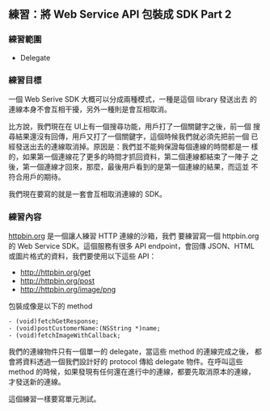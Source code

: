 練習：將 Web Service API 包裝成 SDK Part 2
------------------------------------------

### 練習範圍

- Delegate

### 練習目標

一個 Web Serive SDK 大概可以分成兩種模式，一種是這個 library 發送出去
的連線本身不會互相干擾，另外一種則是會互相取消。

比方說，我們現在在 UI上有一個搜尋功能，用戶打了一個關鍵字之後，前一個
搜尋結果還沒有回傳，用戶又打了一個關鍵字，這個時候我們就必須先把前一個
已經發送出去的連線取消掉。原因是：我們並不能夠保證每個連線的時間都是一
樣的，如果第一個連線花了更多的時間才抓回資料，第二個連線都結束了一陣子
之後，第一個連線才回來，那麼，最後用戶看到的是第一個連線的結果，而這並
不符合用戶的期待。

我們現在要寫的就是一套會互相取消連線的 SDK。

### 練習內容

[httpbin.org](http://httpbin.org) 是一個讓人練習 HTTP 連線的沙箱，我們
要練習寫一個 httpbin.org 的 Web Service SDK。這個服務有很多 API
endpoint，會回傳 JSON、HTML 或圖片格式的資料，我們要使用以下這些 API：

- http://httpbin.org/get
- http://httpbin.org/post
- http://httpbin.org/image/png

包裝成像是以下的 method

``` objc
- (void)fetchGetResponse;
- (void)postCustomerName:(NSString *)name;
- (void)fetchImageWithCallback;
```

我們的連線物件只有一個單一的 delegate，當這些 method 的連線完成之後，
都會將資料透過一個我們設計好的 protocol 傳給 delegate 物件。在呼叫這些
method 的時候，如果發現有任何還在進行中的連線，都要先取消原本的連線，
才發送新的連線。

這個練習一樣要寫單元測試。
